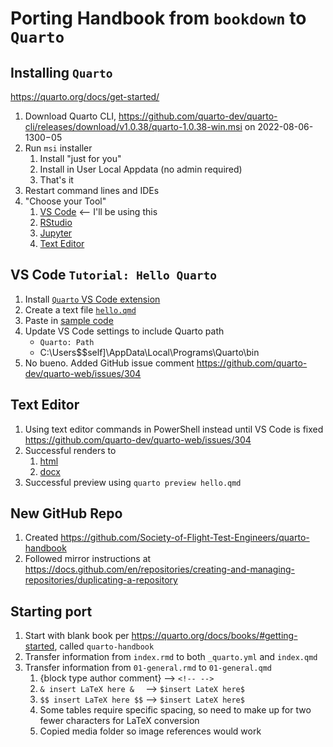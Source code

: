 # Porting Handbook from `bookdown` to `Quarto`

## Installing `Quarto`

<https://quarto.org/docs/get-started/>

1. Download Quarto CLI, <https://github.com/quarto-dev/quarto-cli/releases/download/v1.0.38/quarto-1.0.38-win.msi> on 2022-08-06-1300−05
2. Run `msi` installer
    1. Install "just for you"
    2. Install in User Local Appdata (no admin required)
    3. That's it
3. Restart command lines and IDEs
4. "Choose your Tool"
    1. [VS Code](https://quarto.org/docs/get-started/hello/vscode.html) <-- I'll be using this
    2. [RStudio](https://quarto.org/docs/get-started/hello/rstudio.html)
    3. [Jupyter](https://quarto.org/docs/get-started/hello/jupyter.html)
    4. [Text Editor](https://quarto.org/docs/get-started/hello/text-editor.html)

## VS Code `Tutorial: Hello Quarto`

1. Install [`Quarto` VS Code extension](https://marketplace.visualstudio.com/items?itemName=quarto.quarto)
2. Create a text file [`hello.qmd`](hello.qmd)
3. Paste in [sample code](https://quarto.org/docs/get-started/hello/vscode.html#render-and-preview)
4. Update VS Code settings to include Quarto path
    - `Quarto: Path`
    - C:\Users$$self]\AppData\Local\Programs\Quarto\bin
5. No bueno. Added GitHub issue comment <https://github.com/quarto-dev/quarto-web/issues/304>

## Text Editor

1. Using text editor commands in PowerShell instead until VS Code is fixed <https://github.com/quarto-dev/quarto-web/issues/304>
2. Successful renders to
    1. [html](hello.html)
    2. [docx](hello.docx)
3. Successful preview using `quarto preview hello.qmd`

## New GitHub Repo

1. Created <https://github.com/Society-of-Flight-Test-Engineers/quarto-handbook>
2. Followed mirror instructions at <https://docs.github.com/en/repositories/creating-and-managing-repositories/duplicating-a-repository>

## Starting port

1. Start with blank book per <https://quarto.org/docs/books/#getting-started>, called `quarto-handbook`
2. Transfer information from `index.rmd` to both `_quarto.yml` and `index.qmd`
3. Transfer information from `01-general.rmd` to `01-general.qmd`
    1. {block type author comment} --> `<!-- -->`
    2. `& insert LaTeX here &  ` --> `$insert LateX here$`
    3. `$$ insert LaTeX here $$` --> `$insert LateX here$`
    4. Some tables require specific spacing, so need to make up for two fewer characters for LaTeX conversion
    5. Copied media folder so image references would work
